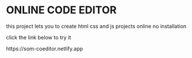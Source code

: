 <h1>ONLINE CODE EDITOR </h1>
<p>this project lets you to create html css and js projects online no installation </p>
<p>click the link below to try it </p>
https://som-coeditor.netlify.app
